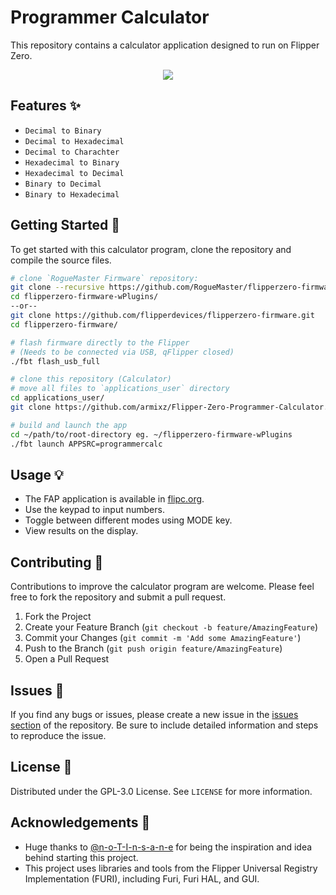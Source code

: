 # Programmer Calculator

This repository contains a calculator application designed to run on Flipper Zero.


<!-- ![Calculator App Screenshot](https://raw.githubusercontent.com/armixz/Flipper-Zero-Programmer-Calculator/main/app.png) -->

<p align="center">
  <img src="https://raw.githubusercontent.com/armixz/Flipper-Zero-Programmer-Calculator/main/img/1.png">
</p>

## Features ✨

- `Decimal to Binary`
- `Decimal to Hexadecimal`
- `Decimal to Charachter`
- `Hexadecimal to Binary`
- `Hexadecimal to Decimal`
- `Binary to Decimal`
- `Binary to Hexadecimal`

## Getting Started 🚀

To get started with this calculator program, clone the repository and compile the source files.

```bash
# clone `RogueMaster Firmware` repository:
git clone --recursive https://github.com/RogueMaster/flipperzero-firmware-wPlugins.git
cd flipperzero-firmware-wPlugins/
--or--
git clone https://github.com/flipperdevices/flipperzero-firmware.git
cd flipperzero-firmware/

# flash firmware directly to the Flipper 
# (Needs to be connected via USB, qFlipper closed)
./fbt flash_usb_full

# clone this repository (Calculator)
# move all files to `applications_user` directory
cd applications_user/
git clone https://github.com/armixz/Flipper-Zero-Programmer-Calculator.git

# build and launch the app
cd ~/path/to/root-directory eg. ~/flipperzero-firmware-wPlugins
./fbt launch APPSRC=programmercalc
```

## Usage 💡

- The FAP application is available in [flipc.org](https://flipc.org/armixz/Flipper-Zero-Programmer-Calculator).
- Use the keypad to input numbers.
- Toggle between different modes using MODE key.
- View results on the display.

## Contributing 🤝

Contributions to improve the calculator program are welcome. Please feel free to fork the repository and submit a pull request.

1. Fork the Project
2. Create your Feature Branch (`git checkout -b feature/AmazingFeature`)
3. Commit your Changes (`git commit -m 'Add some AmazingFeature'`)
4. Push to the Branch (`git push origin feature/AmazingFeature`)
5. Open a Pull Request

## Issues 🐛

If you find any bugs or issues, please create a new issue in the [issues section]() of the repository. Be sure to include detailed information and steps to reproduce the issue.

## License 📄

Distributed under the GPL-3.0 License. See `LICENSE` for more information.

## Acknowledgements 🎉

- Huge thanks to [@n-o-T-I-n-s-a-n-e](https://github.com/n-o-T-I-n-s-a-n-e) for being the inspiration and idea behind starting this project.
- This project uses libraries and tools from the Flipper Universal Registry Implementation (FURI), including Furi, Furi HAL, and GUI.
